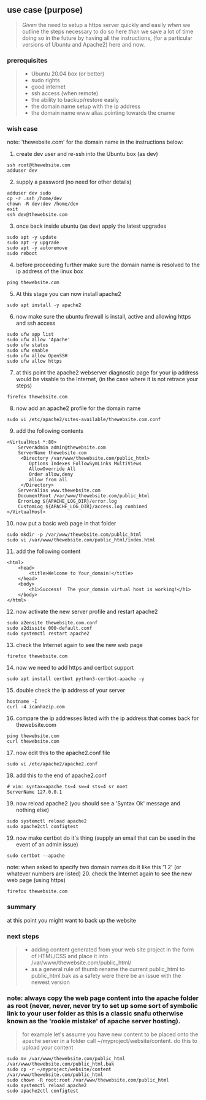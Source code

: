 ## use case (purpose)
> *Given* the need to setup a https server quickly and easily *when* we outline the steps necessary to do so here *then* we save a lot of time doing so in the future by having all the instructions, (for a particular versions of Ubuntu and Apache2) here and now.

### prerequisites
> - Ubuntu 20.04 box (or better)
> - sudo rights
> - good internet
> - ssh access (when remote)
> - the ability to backup/restore easily
> - the domain name setup with the ip address
> - the domain name www alias pointing towards the cname

### wish case
note: 'thewebsite.com' for the domain name in the instructions below:

1. create dev user and re-ssh into the Ubuntu box (as dev)
```
ssh root@thewebsite.com
adduser dev
```
2. supply a password (no need for other details)
```
adduser dev sudo
cp -r .ssh /home/dev 
chown -R dev:dev /home/dev 
exit
ssh dev@thewebsite.com
```
3. once back inside ubuntu (as dev) apply the latest upgrades
```
sudo apt -y update
sudo apt -y upgrade
sudo apt -y autoremove
sudo reboot
``` 
4. before proceeding further make sure the domain name is resolved to the ip address of the linux box
```
ping thewebsite.com
```
5. At this stage you can now install apache2
```
sudo apt install -y apache2
```
6. now make sure the ubuntu firewall is install, active and allowing https and ssh access
```
sudo ufw app list
sudo ufw allow 'Apache'
sudo ufw status
sudo ufw enable
sudo ufw allow OpenSSH
sudo ufw allow https
```
7. at this point the apache2 webserver diagnostic page for your ip address would be visable to the Internet, (in the case where it is not retrace your steps)
```
firefox thewebsite.com
```
8. now add an apache2 profile for the domain name
```
sudo vi /etc/apache2/sites-available/thewebsite.com.conf
```
9. add the following contents
```
<VirtualHost *:80>
    ServerAdmin admin@thewebsite.com
    ServerName thewebsite.com
     <Directory /var/www/thewebsite.com/public_html>
        Options Indexes FollowSymLinks MultiViews
        AllowOverride All
        Order allow,deny
        allow from all
     </Directory>
    ServerAlias www.thewebsite.com 
    DocumentRoot /var/www/thewebsite.com/public_html
    ErrorLog ${APACHE_LOG_DIR}/error.log
    CustomLog ${APACHE_LOG_DIR}/access.log combined
</VirtualHost>
```
10. now put a basic web page in that folder
```
sudo mkdir -p /var/www/thewebsite.com/public_html
sudo vi /var/www/thewebsite.com/public_html/index.html 
```
11. add the following content
```
<html>
    <head>
        <title>Welcome to Your_domain!</title>
    </head>
    <body>
        <h1>Success!  The your_domain virtual host is working!</h1>
    </body>
</html>
```
12. now activate the new server profile and restart apache2
```
sudo a2ensite thewebsite.com.conf
sudo a2dissite 000-default.conf
sudo systemctl restart apache2
```
13. check the Internet again to see the new web page
```
firefox thewebsite.com
```
14. now we need to add https and certbot support
```
sudo apt install certbot python3-certbot-apache -y
```
15. double check the ip address of your server
```
hostname -I
curl -4 icanhazip.com
```
16. compare the ip addresses listed with the ip address that comes back for thewebsite.com
```
ping thewebsite.com
curl thewebsite.com
```
17. now edit this to the apache2.conf file
```
sudo vi /etc/apache2/apache2.conf
```
18. add this to the end of apache2.conf 
```
# vim: syntax=apache ts=4 sw=4 sts=4 sr noet
ServerName 127.0.0.1
```
19. now reload apache2 (you should see a 'Syntax Ok' message and nothing else)
```
sudo systemctl reload apache2
sudo apache2ctl configtest
```
19. now make certbot do it's thing (supply an email that can be used in the event of an admin issue)
```
sudo certbot --apache
```
note: when asked to specify two domain names do it like this '1 2' (or whatever numbers are listed)
20. check the Internet again to see the new web page (using https)
```
firefox thewebsite.com
```

### summary
at this point you might want to back up the website

### next steps
> - adding content generated from your web site project in the form of HTML/CSS and place it into /var/www/thewebsite.com/public_html/
> - as a general rule of thumb rename the current public_html to public_html.bak as a safety were there be an issue with the newest version
### note: always copy the web page content into the apache folder as root (never, never, never try to set up some sort of symbolic link to your user folder as this is a classic snafu otherwise known as the 'rookie mistake' of apache server hosting). 
> for example let's assume you have new content to be placed onto the apache server in a folder call ~/myproject/website/content. do this to upload your content
```
sudo mv /var/www/thewebsite.com/public_html /var/www/thewebsite.com/public_html.bak
sudo cp -r ~/myproject/website/content /var/www/thewebsite.com/public_html
sudo chown -R root:root /var/www/thewebsite.com/public_html
sudo systemctl reload apache2
sudo apache2ctl configtest
```

